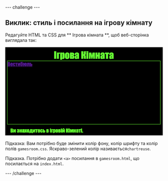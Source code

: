 \--- challenge \---

## Виклик: стиль і посилання на ігрову кімнату

Редагуйте HTML та CSS для ** Ігрова кімната **, щоб веб-сторінка виглядала так:

![скріншот](images/rooms-games-challenge.png)

Підказка: Вам потрібно буде змінити колір фону, колір шрифту та колір полів ` gamesroom.css `. Яскраво-зелений колір називається`chartreuse`.

Підказка. Потрібно додати `<a>` посилання в ` gamesroom.html `, що посилається на ` index.html `.

\--- /challenge \---